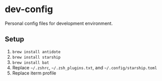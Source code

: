 dev-config
==========

Personal config files for development environment.

## Setup
1. `brew install antidote`
2. `brew install starship`
3. `brew install bat`
4. Replace `~/.zshrc`, `~/.zsh_plugins.txt`, and `~/.config/starship.toml`
5. Replace iterm profile